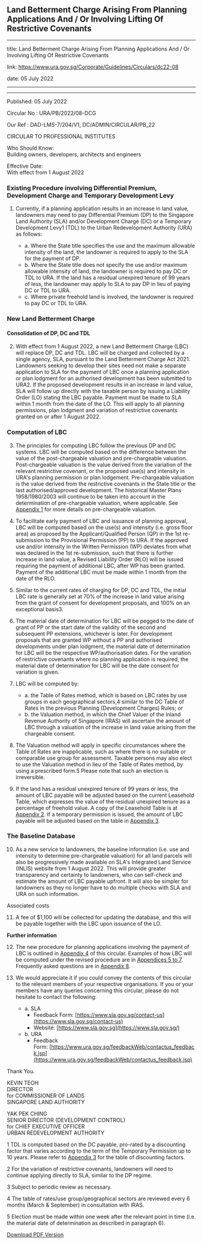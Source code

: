## Land Betterment Charge Arising From Planning Applications And / Or Involving Lifting Of Restrictive Covenants

---

title: Land Betterment Charge Arising From Planning Applications And / Or Involving Lifting Of Restrictive Covenants

link: https://www.ura.gov.sg/Corporate/Guidelines/Circulars/dc22-08

date: 05 July 2022

---

---

Published: 05 July 2022

Circular No : URA/PB/2022/08-DCG

Our Ref : DAD-LMS-7/204/V1, DC/ADMIN/CIRCULAR/PB_22

CIRCULAR TO PROFESSIONAL INSTITUTES

Who Should Know:  
Building owners, developers, architects and engineers

Effective Date:  
With effect from 1 August 2022

### Existing Procedure involving Differential Premium, Development Charge and Temporary Development Levy

1.  Currently, if a planning application results in an increase in land value, landowners may need to pay Differential Premium (DP) to the Singapore Land Authority (SLA) and/or Development Charge (DC) or a Temporary Development Levy1 (TDL) to the Urban Redevelopment Authority (URA) as follows:

    - a. Where the State title specifies the use and the maximum allowable intensity of the land, the landowner is required to apply to the SLA for the payment of DP.
    - b. Where the State title does not specify the use and/or maximum allowable intensity of land, the landowner is required to pay DC or TDL to URA. If the land has a residual unexpired tenure of 99 years of less, the landowner may apply to SLA to pay DP in lieu of paying DC or TDL to URA.
    - c. Where private freehold land is involved, the landowner is required to pay DC or TDL to URA.

### New Land Betterment Charge

#### Consolidation of DP, DC and TDL

2.  With effect from 1 August 2022, a new Land Betterment Charge (LBC) will replace DP, DC and TDL. LBC will be charged and collected by a single agency, SLA, pursuant to the Land Betterment Charge Act 2021. Landowners seeking to develop their sites need not make a separate application to SLA for the payment of LBC once a planning application or plan lodgment for an authorised development has been submitted to URA2. If the proposed development results in an increase in land value, SLA will follow up directly with the taxable person by issuing a Liability Order (LO) stating the LBC payable. Payment must be made to SLA within 1 month from the date of the LO. This will apply to all planning permissions, plan lodgment and variation of restrictive covenants granted on or after 1 August 2022.

### Computation of LBC

3.  The principles for computing LBC follow the previous DP and DC systems. LBC will be computed based on the difference between the value of the post-chargeable valuation and pre-chargeable valuation. Post-chargeable valuation is the value derived from the variation of the relevant restrictive covenant, or the proposed use(s) and intensity in URA's planning permission or plan lodgement. Pre-chargeable valuation is the value derived from the restrictive covenants in the State title or the last authorised/approved development. The historical Master Plans 1958/1980/2003 will continue to be taken into account in the determination of pre-chargeable valuation, where applicable. See [Appendix 1](https://www.ura.gov.sg/-/media/Corporate/Guidelines/Development-control/Circulars/2022/Jul/dc22-08-Appendix1.pdf) for more details on pre-chargeable valuation.

4.  To facilitate early payment of LBC and issuance of planning approval, LBC will be computed based on the use(s) and intensity (i.e. gross floor area) as proposed by the Applicant/Qualified Person (QP) in the 1st re-submission to the Provisional Permission (PP) to URA. If the approved use and/or intensity in the Written Permission (WP) deviates from what was declared in the 1st re-submission, such that there is further increase in land value, a Revised Liability Order (RLO) will be issued requiring the payment of additional LBC, after WP has been granted. Payment of the additional LBC must be made within 1 month from the date of the RLO.

5.  Similar to the current rates of charging for DP, DC and TDL, the initial LBC rate is generally set at 70% of the increase in land value arising from the grant of consent for development proposals, and 100% on an exceptional basis3.

6.  The material date of determination for LBC will be pegged to the date of grant of PP or the start date of the validity of the second and subsequent PP extensions, whichever is later. For development proposals that are granted WP without a PP and authorised developments under plan lodgment, the material date of determination for LBC will be the respective WP/authorisation dates. For the variation of restrictive covenants where no planning application is required, the material date of determination for LBC will be the date consent for variation is given.

7.  LBC will be computed by:

    - a. the Table of Rates method, which is based on LBC rates by use groups in each geographical sectors,4 similar to the DC Table of Rates in the previous Planning (Development Charges) Rules; or
    - b. the Valuation method, in which the Chief Valuer of the Inland Revenue Authority of Singapore (IRAS) will ascertain the amount of LBC through a valuation of the increase in land value arising from the chargeable consent.

8.  The Valuation method will apply in specific circumstances where the Table of Rates are inapplicable, such as where there is no suitable or comparable use group for assessment. Taxable persons may also elect to use the Valuation method in lieu of the Table of Rates method, by using a prescribed form.5 Please note that such an election is irreversible.

9.  If the land has a residual unexpired tenure of 99 years or less, the amount of LBC payable will be adjusted based on the current Leasehold Table, which expresses the value of the residual unexpired tenure as a percentage of freehold value. A copy of the Leasehold Table is at [Appendix 2](https://www.ura.gov.sg/-/media/Corporate/Guidelines/Development-control/Circulars/2022/Jul/dc22-08-Appendix2.pdf). If a temporary permission is issued, the amount of LBC payable will be adjusted based on the table in [Appendix 3](https://www.ura.gov.sg/-/media/Corporate/Guidelines/Development-control/Circulars/2022/Jul/dc22-08-Appendix3.pdf).

### The Baseline Database

10. As a new service to landowners, the baseline information (i.e. use and intensity to determine pre-chargeable valuation) for all land parcels will also be progressively made available on SLA's Integrated Land Service (INLIS) website from 1 August 2022. This will provide greater transparency and certainty to landowners, who can self-check and estimate the amount of LBC payable upfront. It will also be simpler for landowners as they no longer have to do multiple checks with SLA and URA on such information.

Associated costs

11. A fee of $1,100 will be collected for updating the database, and this will be payable together with the LBC upon issuance of the LO.

**Further information**

12. The new procedure for planning applications involving the payment of LBC is outlined in [Appendix 4](https://www.ura.gov.sg/-/media/Corporate/Guidelines/Development-control/Circulars/2022/Jul/dc22-08-Appendix4.pdf) of this circular. Examples of how LBC will be computed under the revised procedure are in [Appendices 5 to 7](https://www.ura.gov.sg/-/media/Corporate/Guidelines/Development-control/Circulars/2022/Jul/dc22-08-Appendix5-7.pdf). Frequently asked questions are in [Appendix 8](https://www.ura.gov.sg/-/media/Corporate/Guidelines/Development-control/Circulars/2022/Jul/dc22-08-Appendix8.pdf).

13. We would appreciate it if you could convey the contents of this circular to the relevant members of your respective organisations. If you or your members have any queries concerning this circular, please do not hesitate to contact the following:

    - a. SLA  
      - Feedback Form: [https://www.sla.gov.sg/contact-us](https://www.sla.gov.sg/contact-us)  
      - Website: [https://www.sla.gov.sg](https://www.sla.gov.sg/)
    - b. URA
      - Feedback Form: [https://www.ura.gov.sg/feedbackWeb/contactus_feedback.jsp](https://www.ura.gov.sg/feedbackWeb/contactus_feedback.jsp)

Thank You.

KEVIN TEOH  
DIRECTOR  
for COMMISSIONER OF LANDS  
SINGAPORE LAND AUTHORITY

YAK PEK CHING  
SENIOR DIRECTOR (DEVELOPMENT CONTROL)  
for CHIEF EXECUTIVE OFFICER  
URBAN REDEVELOPMENT AUTHORITY

1 TDL is computed based on the DC payable, pro-rated by a discounting factor that varies according to the term of the Temporary Permission up to 10 years. Please refer to [Appendix 3](https://www.ura.gov.sg/-/media/Corporate/Guidelines/Development-control/Circulars/2022/Jul/dc22-08-Appendix3.pdf) for the table of discounting factors.

2 For the variation of restrictive covenants, landowners will need to continue applying directly to SLA, similar to the DP regime.

3 Subject to periodic review as necessary.

4 The table of rates/use group/geographical sectors are reviewed every 6 months (March & September) in consultation with IRAS.

5 Election must be made within one week after the relevant point in time (i.e. the material date of determination as described in paragraph 6).

[Download PDF Version](https://www.ura.gov.sg/services/download_file.aspx?f={F10DFE63-23A9-4FDF-88F2-476E68274F3A})